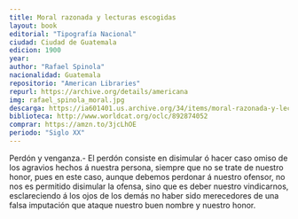 ```yaml
---
title: Moral razonada y lecturas escogidas
layout: book
editorial: "Tipografía Nacional"
ciudad: Ciudad de Guatemala
edicion: 1900
year: 
author: "Rafael Spinola"
nacionalidad: Guatemala
repositorio: "American Libraries"
repurl: https://archive.org/details/americana
img: rafael_spinola_moral.jpg
descarga: https://ia601401.us.archive.org/34/items/moral-razonada-y-lecturas-escogidas/Moral%20razonada%20y%20lecturas%20escogidas.pdf
biblioteca: http://www.worldcat.org/oclc/892874052
comprar: https://amzn.to/3jcLhOE
periodo: "Siglo XX"
---
```

 
Perdón y venganza.- El perdón consiste en disimular ó hacer caso omiso de los agravios hechos á nuestra persona, siempre que no se trate de nuestro honor, pues en este caso, aunque debemos perdonar á nuestro ofensor, no nos es permitido disimular la ofensa, sino que es deber nuestro vindicarnos, esclareciendo á los ojos de los demás no haber sido merecedores de una falsa imputación que ataque nuestro buen nombre y nuestro honor.
